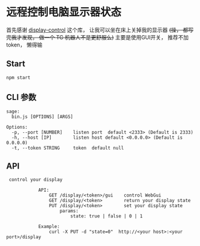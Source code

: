 # 远程控制电脑显示器状态

首先感谢 [display-control](https://github.com/SynergiTech/display-control) 这个库， 让我可以坐在床上关掉我的显示器
~~(操， 都写完我才发现， 做一个 TG 机器人不是更舒服么)~~
主要是使用GUI开关， 推荐不加token， 懒得输

## Start
`npm start`
## CLI 参数

```shell script
sage:
  bin.js [OPTIONS] [ARGS]

Options:
  -p, --port [NUMBER]    listen port  default <2333> (Default is 2333)
  -h, --host [IP]        listen host default <0.0.0.0> (Default is 0.0.0.0)
  -t, --token STRING     token  default null
```
## API


```shell script
 control your display
            
            API:
                GET /display/<token>/gui    control WebGui
                GET /display/<token>        return your display state
                PUT /display/<token>        set your display state
                    params: 
                        state: true | false | 0 | 1
        
            Example:
                curl -X PUT -d "state=0"  http://<your host>:<your port>/display 
```

